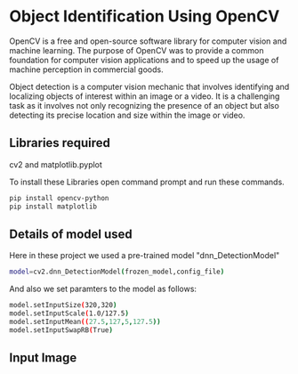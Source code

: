 
# Object Identification Using OpenCV
OpenCV is a free and open-source software library for computer vision and machine learning.
The purpose of OpenCV was to provide a common foundation for computer vision applications and to speed up the usage of machine perception in commercial goods.

Object detection is a computer vision mechanic that involves identifying and localizing objects of interest within an image or a video. It is a challenging task as it involves not only recognizing the presence of an object but also detecting its precise location and size within the image or video.




## Libraries required 
cv2 and matplotlib.pyplot

To install these Libraries open command prompt and run these commands.
```bash
pip install opencv-python
pip install matplotlib

```

## Details of model used

Here in these project we used a pre-trained model "dnn_DetectionModel" 
```bash 
model=cv2.dnn_DetectionModel(frozen_model,config_file)
```
And also we set paramters to the model as follows:
```bash
model.setInputSize(320,320)
model.setInputScale(1.0/127.5)
model.setInputMean((27.5,127,5,127.5))
model.setInputSwapRB(True)
``` 
## Input Image
